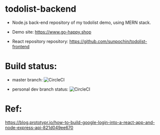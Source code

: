 # todolist-backend
* Node.js back-end repository of my todolist demo, using MERN stack.
* Demo site: https://www.go-happy.shop

* React repository repository: https://github.com/sunpochin/todolist-frontend

# Build status:
* master branch:
![CircleCI](https://circleci.com/gh/sunpochin/todolist-backend.svg?style=shield)

* personal dev branch status:
![CircleCI](https://circleci.com/gh/sunpochin/todolist-backend/tree/pochin-branch.svg?style=shield)


# Ref:
https://blog.prototypr.io/how-to-build-google-login-into-a-react-app-and-node-express-api-821d049ee670
